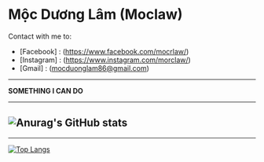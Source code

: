 # Mộc Dương Lâm (Moclaw)
Contact with me to: 
- [Facebook] : (https://www.facebook.com/mocrlaw/)
- [Instagram] : (https://www.instagram.com/morclaw/)
- [Gmail] : (mocduonglam86@gmail.com)
---
**SOMETHING I CAN DO**
*** 

![Anurag's GitHub stats](https://github-readme-stats.vercel.app/api?username=Moclaw&show_icons=true&theme=dracula)
---
***

[![Top Langs](https://github-readme-stats.vercel.app/api/top-langs/?username=Moclaw&layout=compact&langs_count=8)](https://github.com/Moclaw)
